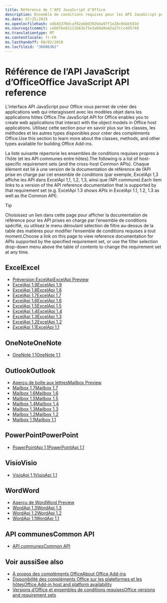 ```yaml
---
title: Référence de l’API JavaScript d’Office
description: Ensemble de conditions requises pour les API JavaScript pour Office par hôte
ms.date: 07/25/2019
ms.openlocfilehash: e4b45370dcaf82a60d39264a97f1e28c0dab543d
ms.sourcegitcommit: ceb67bed1111b63e75e3a69a9a42a27ccc4d5749
ms.translationtype: MT
ms.contentlocale: fr-FR
ms.lasthandoff: 08/02/2019
ms.locfileid: "36086362"
---
```

# <a name="office-javascript-api-reference"></a><span data-ttu-id="1a285-103">Référence de l’API JavaScript d’Office</span><span class="sxs-lookup"><span data-stu-id="1a285-103">Office JavaScript API reference</span></span>

<span data-ttu-id="1a285-104">L’interface API JavaScript pour Office vous permet de créer des applications web qui interagissent avec les modèles objet dans les applications hôtes Office.</span><span class="sxs-lookup"><span data-stu-id="1a285-104">The JavaScript API for Office enables you to create web applications that interact with the object models in Office host applications.</span></span> <span data-ttu-id="1a285-105">Utilisez cette section pour en savoir plus sur les classes, les méthodes et les autres types disponibles pour créer des compléments Office.</span><span class="sxs-lookup"><span data-stu-id="1a285-105">Use this section to learn more about the classes, methods, and other types available for building Office Add-ins.</span></span>

<span data-ttu-id="1a285-106">La liste suivante répertorie les ensembles de conditions requises propres à l’hôte (et les API communes entre hôtes).</span><span class="sxs-lookup"><span data-stu-id="1a285-106">The following is a list of host-specific requirement sets (and the cross-host Common APIs).</span></span> <span data-ttu-id="1a285-107">Chaque élément est lié à une version de la documentation de référence de l’API prise en charge par cet ensemble de conditions (par exemple, ExcelApi 1,3 affiche les API dans ExcelApi 1,1, 1,2, 1,3, ainsi que l’API commune).</span><span class="sxs-lookup"><span data-stu-id="1a285-107">Each item links to a version of the API reference documentation that is supported by that requirement set (e.g. ExcelApi 1.3 shows APIs in ExcelApi 1.1, 1.2, 1.3 as well as the Common API).</span></span>

> [!TIP]
> <span data-ttu-id="1a285-108">Choisissez un lien dans cette page pour afficher la documentation de référence pour les API prises en charge par l’ensemble de conditions spécifié, ou utilisez le menu déroulant sélection de filtre au-dessus de la table des matières pour modifier l’ensemble de conditions requises à tout moment.</span><span class="sxs-lookup"><span data-stu-id="1a285-108">Choose a link on this page to view reference documentation for APIs supported by the specified requirement set, or use the filter selection drop-down menu above the table of contents to change the requirement set at any time.</span></span>

## <a name="excel"></a><span data-ttu-id="1a285-109">Excel</span><span class="sxs-lookup"><span data-stu-id="1a285-109">Excel</span></span>

- [<span data-ttu-id="1a285-110">Préversion ExcelApi</span><span class="sxs-lookup"><span data-stu-id="1a285-110">ExcelApi Preview</span></span>](/javascript/api/excel?view=excel-js-preview)
- [<span data-ttu-id="1a285-111">ExcelApi 1.9</span><span class="sxs-lookup"><span data-stu-id="1a285-111">ExcelApi 1.9</span></span>](/javascript/api/excel?view=excel-js-1.9)
- [<span data-ttu-id="1a285-112">ExcelApi 1.8</span><span class="sxs-lookup"><span data-stu-id="1a285-112">ExcelApi 1.8</span></span>](/javascript/api/excel?view=excel-js-1.8)
- [<span data-ttu-id="1a285-113">ExcelApi 1.7</span><span class="sxs-lookup"><span data-stu-id="1a285-113">ExcelApi 1.7</span></span>](/javascript/api/excel?view=excel-js-1.7)
- [<span data-ttu-id="1a285-114">ExcelApi 1.6</span><span class="sxs-lookup"><span data-stu-id="1a285-114">ExcelApi 1.6</span></span>](/javascript/api/excel?view=excel-js-1.6)
- [<span data-ttu-id="1a285-115">ExcelApi 1.5</span><span class="sxs-lookup"><span data-stu-id="1a285-115">ExcelApi 1.5</span></span>](/javascript/api/excel?view=excel-js-1.5)
- [<span data-ttu-id="1a285-116">ExcelApi 1.4</span><span class="sxs-lookup"><span data-stu-id="1a285-116">ExcelApi 1.4</span></span>](/javascript/api/excel?view=excel-js-1.4)
- [<span data-ttu-id="1a285-117">ExcelApi 1.3</span><span class="sxs-lookup"><span data-stu-id="1a285-117">ExcelApi 1.3</span></span>](/javascript/api/excel?view=excel-js-1.3)
- [<span data-ttu-id="1a285-118">ExcelApi 1.2</span><span class="sxs-lookup"><span data-stu-id="1a285-118">ExcelApi 1.2</span></span>](/javascript/api/excel?view=excel-js-1.2)
- [<span data-ttu-id="1a285-119">ExcelApi 1.1</span><span class="sxs-lookup"><span data-stu-id="1a285-119">ExcelApi 1.1</span></span>](/javascript/api/excel?view=excel-js-1.1)

## <a name="onenote"></a><span data-ttu-id="1a285-120">OneNote</span><span class="sxs-lookup"><span data-stu-id="1a285-120">OneNote</span></span>

- [<span data-ttu-id="1a285-121">OneNote 1,1</span><span class="sxs-lookup"><span data-stu-id="1a285-121">OneNote 1.1</span></span>](/javascript/api/onenote?view=onenote-js-1.1)

## <a name="outlook"></a><span data-ttu-id="1a285-122">Outlook</span><span class="sxs-lookup"><span data-stu-id="1a285-122">Outlook</span></span>

- [<span data-ttu-id="1a285-123">Aperçu de boîte aux lettres</span><span class="sxs-lookup"><span data-stu-id="1a285-123">Mailbox Preview</span></span>](/javascript/api/outlook?view=outlook-js-preview)
- [<span data-ttu-id="1a285-124">Mailbox 1.7</span><span class="sxs-lookup"><span data-stu-id="1a285-124">Mailbox 1.7</span></span>](/javascript/api/outlook?view=outlook-js-1.7)
- [<span data-ttu-id="1a285-125">Mailbox 1.6</span><span class="sxs-lookup"><span data-stu-id="1a285-125">Mailbox 1.6</span></span>](/javascript/api/outlook?view=outlook-js-1.6)
- [<span data-ttu-id="1a285-126">Mailbox 1.5</span><span class="sxs-lookup"><span data-stu-id="1a285-126">Mailbox 1.5</span></span>](/javascript/api/outlook?view=outlook-js-1.5)
- [<span data-ttu-id="1a285-127">Mailbox 1.4</span><span class="sxs-lookup"><span data-stu-id="1a285-127">Mailbox 1.4</span></span>](/javascript/api/outlook?view=outlook-js-1.4)
- [<span data-ttu-id="1a285-128">Mailbox 1.3</span><span class="sxs-lookup"><span data-stu-id="1a285-128">Mailbox 1.3</span></span>](/javascript/api/outlook?view=outlook-js-1.3)
- [<span data-ttu-id="1a285-129">Mailbox 1.2</span><span class="sxs-lookup"><span data-stu-id="1a285-129">Mailbox 1.2</span></span>](/javascript/api/outlook?view=outlook-js-1.2)
- [<span data-ttu-id="1a285-130">Mailbox 1.1</span><span class="sxs-lookup"><span data-stu-id="1a285-130">Mailbox 1.1</span></span>](/javascript/api/outlook?view=outlook-js-1.1)

## <a name="powerpoint"></a><span data-ttu-id="1a285-131">PowerPoint</span><span class="sxs-lookup"><span data-stu-id="1a285-131">PowerPoint</span></span>

- [<span data-ttu-id="1a285-132">PowerPointApi 1,1</span><span class="sxs-lookup"><span data-stu-id="1a285-132">PowerPointApi 1.1</span></span>](/javascript/api/powerpoint?view=powerpoint-js-1.1)

## <a name="visio"></a><span data-ttu-id="1a285-133">Visio</span><span class="sxs-lookup"><span data-stu-id="1a285-133">Visio</span></span>

- [<span data-ttu-id="1a285-134">VisioApi 1,1</span><span class="sxs-lookup"><span data-stu-id="1a285-134">VisioApi 1.1</span></span>](/javascript/api/visio?view=visio-js-1.1)

## <a name="word"></a><span data-ttu-id="1a285-135">Word</span><span class="sxs-lookup"><span data-stu-id="1a285-135">Word</span></span>

- [<span data-ttu-id="1a285-136">Aperçu de Word</span><span class="sxs-lookup"><span data-stu-id="1a285-136">Word Preview</span></span>](/javascript/api/word?view=word-js-preview)
- [<span data-ttu-id="1a285-137">WordApi 1.3</span><span class="sxs-lookup"><span data-stu-id="1a285-137">WordApi 1.3</span></span>](/javascript/api/word?view=word-js-1.3)
- [<span data-ttu-id="1a285-138">WordApi 1.2</span><span class="sxs-lookup"><span data-stu-id="1a285-138">WordApi 1.2</span></span>](/javascript/api/word?view=word-js-1.2)
- [<span data-ttu-id="1a285-139">WordApi 1.1</span><span class="sxs-lookup"><span data-stu-id="1a285-139">WordApi 1.1</span></span>](/javascript/api/word?view=word-js-1.1)

## <a name="common-api"></a><span data-ttu-id="1a285-140">API communes</span><span class="sxs-lookup"><span data-stu-id="1a285-140">Common API</span></span>

- [<span data-ttu-id="1a285-141">API communes</span><span class="sxs-lookup"><span data-stu-id="1a285-141">Common API</span></span>](/javascript/api/office?view=common-js)

## <a name="see-also"></a><span data-ttu-id="1a285-142">Voir aussi</span><span class="sxs-lookup"><span data-stu-id="1a285-142">See also</span></span>

- [<span data-ttu-id="1a285-143">À propos des compléments Office</span><span class="sxs-lookup"><span data-stu-id="1a285-143">About Office Add-ins</span></span>](/office/dev/add-ins/overview)
- [<span data-ttu-id="1a285-144">Disponibilité des compléments Office sur les plateformes et les hôtes</span><span class="sxs-lookup"><span data-stu-id="1a285-144">Office Add-in host and platform availability</span></span>](/office/dev/add-ins/overview/office-add-in-availability)
- [<span data-ttu-id="1a285-145">Versions d’Office et ensembles de conditions requises</span><span class="sxs-lookup"><span data-stu-id="1a285-145">Office versions and requirement sets</span></span>](/office/dev/add-ins/develop/office-versions-and-requirement-sets)
